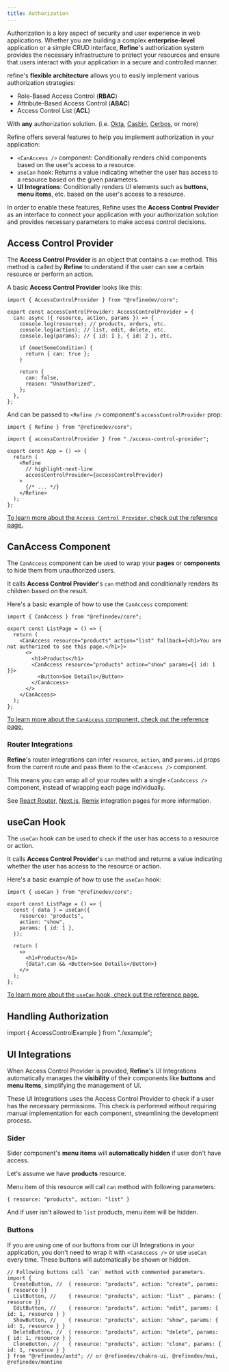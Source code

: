 ```yaml
---
title: Authorization
---
```


Authorization is a key aspect of security and user experience in web applications. Whether you are building a complex **enterprise-level** application or a simple CRUD interface, **Refine**'s authorization system provides the necessary infrastructure to protect your resources and ensure that users interact with your application in a secure and controlled manner.

refine's **flexible architecture** allows you to easily implement various authorization strategies:

- Role-Based Access Control (**RBAC**)
- Attribute-Based Access Control (**ABAC**)
- Access Control List (**ACL**)

With **any** authorization solution. (i.e. [Okta](https://help.okta.com/wf/en-us/content/topics/workflows/connector-reference/okta/overviews/authorization.htm), [Casbin](https://casbin.org/), [Cerbos](https://cerbos.dev), or more)

Refine offers several features to help you implement authorization in your application:

- `<CanAccess />` component: Conditionally renders child components based on the user's access to a resource.
- `useCan` hook: Returns a value indicating whether the user has access to a resource based on the given parameters.
- **UI Integrations**: Conditionally renders UI elements such as **buttons**, **menu items**, etc. based on the user's access to a resource.

In order to enable these features, Refine uses the **Access Control Provider** as an interface to connect your application with your authorization solution and provides necessary parameters to make access control decisions.

## Access Control Provider

The **Access Control Provider** is an object that contains a `can` method. This method is called by **Refine** to understand if the user can see a certain resource or perform an action.

A basic **Access Control Provider** looks like this:

```tsx title="access-control-provider.ts"
import { AccessControlProvider } from "@refinedev/core";

export const accessControlProvider: AccessControlProvider = {
  can: async ({ resource, action, params }) => {
    console.log(resource); // products, orders, etc.
    console.log(action); // list, edit, delete, etc.
    console.log(params); // { id: 1 }, { id: 2 }, etc.

    if (meetSomeCondition) {
      return { can: true };
    }

    return {
      can: false,
      reason: "Unauthorized",
    };
  },
};
```

And can be passed to `<Refine />` component's `accessControlProvider` prop:

```tsx title="app.tsx"
import { Refine } from "@refinedev/core";

import { accessControlProvider } from "./access-control-provider";

export const App = () => {
  return (
    <Refine
      // highlight-next-line
      accessControlProvider={accessControlProvider}
    >
      {/* ... */}
    </Refine>
  );
};
```

[To learn more about the `Access Control Provider`, check out the reference page.](/docs/api-reference/core/providers/accessControl-provider)

## CanAccess Component

The `CanAccess` component can be used to wrap your **pages** or **components** to hide them from unauthorized users.

It calls **Access Control Provider**'s `can` method and conditionally renders its children based on the result.

Here's a basic example of how to use the `CanAccess` component:

```tsx title="list-page.tsx"
import { CanAccess } from "@refinedev/core";

export const ListPage = () => {
  return (
    <CanAccess resource="products" action="list" fallback={<h1>You are not authorized to see this page.</h1>}>
      <>
        <h1>Products</h1>
        <CanAccess resource="products" action="show" params={{ id: 1 }}>
          <Button>See Details</Button>
        </CanAccess>
      </>
    </CanAccess>
  );
};
```

[To learn more about the `CanAccess` component, check out the reference page.](/docs/api-reference/core/components/accessControl/can-access)

### Router Integrations

**Refine**'s router integrations can infer `resource`, `action`, and `params.id` props from the current route and pass them to the `<CanAccess />` component.

This means you can wrap all of your routes with a single `<CanAccess />` component, instead of wrapping each page individually.

See [React Router](/docs/packages/documentation/routers/react-router-v6), [Next.js](/docs/packages/documentation/routers/nextjs), [Remix](/docs/packages/documentation/routers/remix) integration pages for more information.

## useCan Hook

The `useCan` hook can be used to check if the user has access to a resource or action.

It calls **Access Control Provider**'s `can` method and returns a value indicating whether the user has access to the resource or action.

Here's a basic example of how to use the `useCan` hook:

```tsx title="list-page.tsx"
import { useCan } from "@refinedev/core";

export const ListPage = () => {
  const { data } = useCan({
    resource: "products",
    action: "show",
    params: { id: 1 },
  });

  return (
    <>
      <h1>Products</h1>
      {data?.can && <Button>See Details</Button>}
    </>
  );
};
```

[To learn more about the `useCan` hook, check out the reference page.](/docs/api-reference/core/hooks/accessControl/useCan)

## Handling Authorization

import { AccessControlExample } from "./example";

<AccessControlExample />

## UI Integrations

When Access Control Provider is provided, **Refine**'s UI Integrations automatically manages the **visibility** of their components like **buttons** and **menu items**, simplifying the management of UI.

These UI Integrations uses the Access Control Provider to check if a user has the necessary permissions. This check is performed without requiring manual implementation for each component, streamlining the development process.

### Sider

Sider component's **menu items** will **automatically hidden** if user don't have access.

Let's assume we have **products** resource.

Menu item of this resource will call `can` method with following parameters:

```
{ resource: "products", action: "list" }
```

And if user isn't allowed to `list` products, menu item will be hidden.

### Buttons

If you are using one of our buttons from our UI Integrations in your application, you don't need to wrap it with `<CanAccess />` or use `useCan` every time. These buttons will automatically be shown or hidden.

```tsx title=button-example.ts
// Following buttons call `can` method with commented parameters.
import {
  CreateButton, //  { resource: "products", action: "create", params: { resource }}
  ListButton, //    { resource: "products", action: "list" , params: { resource }}
  EditButton, //    { resource: "products", action: "edit", params: { id: 1, resource } }
  ShowButton, //    { resource: "products", action: "show", params: { id: 1, resource } }
  DeleteButton, //  { resource: "products", action: "delete", params: { id: 1, resource } }
  CloneButton, //   { resource: "products", action: "clone", params: { id: 1, resource } }
} from "@refinedev/antd"; // or @refinedev/chakra-ui, @refinedev/mui, @refinedev/mantine
```
